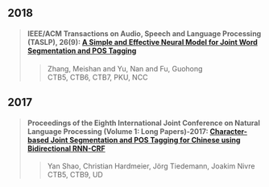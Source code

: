 ## 2018  

>#### IEEE/ACM Transactions on Audio, Speech and Language Processing (TASLP), 26(9): [A Simple and Effective Neural Model for Joint Word Segmentation and POS Tagging](./paper/zhang2018.pdf)  
>> Zhang, Meishan and Yu, Nan and Fu, Guohong  
>> CTB5, CTB6, CTB7, PKU, NCC  


## 2017  

>#### Proceedings of the Eighth International Joint Conference on Natural Language Processing (Volume 1: Long Papers)-2017: [Character-based Joint Segmentation and POS Tagging for Chinese using Bidirectional RNN-CRF](./paper/I17-1018.pdf)  
>> Yan Shao, Christian Hardmeier, Jörg Tiedemann, Joakim Nivre  
>> CTB5, CTB9, UD  

